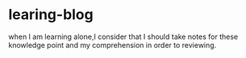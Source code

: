 # learing-blog
when I am learning alone,I consider that I should take notes for these knowledge point and my comprehension  in order to reviewing.

## 